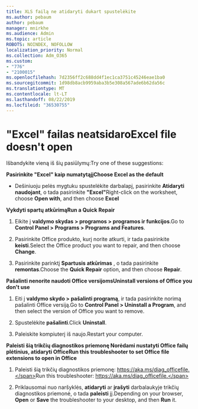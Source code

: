 ```yaml
---
title: XLS failą ne atidaryti dukart spustelėkite
ms.author: pebaum
author: pebaum
manager: mnirkhe
ms.audience: Admin
ms.topic: article
ROBOTS: NOINDEX, NOFOLLOW
localization_priority: Normal
ms.collection: Adm_O365
ms.custom:
- "776"
- "2100015"
ms.openlocfilehash: 7d2356ff2c688dd4f1ec1ca3751c45246eae1ba0
ms.sourcegitcommit: 1d98db8acb9959aba3b5e308a567ade6b62da56c
ms.translationtype: MT
ms.contentlocale: lt-LT
ms.lasthandoff: 08/22/2019
ms.locfileid: "36530755"
---
```

# <a name="excel-file-doesnt-open"></a><span data-ttu-id="85d7e-102">"Excel" failas neatsidaro</span><span class="sxs-lookup"><span data-stu-id="85d7e-102">Excel file doesn't open</span></span>

<span data-ttu-id="85d7e-103">Išbandykite vieną iš šių pasiūlymų:</span><span class="sxs-lookup"><span data-stu-id="85d7e-103">Try one of these suggestions:</span></span>

<span data-ttu-id="85d7e-104">**Pasirinkite "Excel" kaip numatytąjį**</span><span class="sxs-lookup"><span data-stu-id="85d7e-104">**Choose Excel as the default**</span></span>

* <span data-ttu-id="85d7e-105">Dešiniuoju pelės mygtuku spustelėkite darbalapį, pasirinkite **Atidaryti naudojant**, o tada pasirinkite **"Excel"**</span><span class="sxs-lookup"><span data-stu-id="85d7e-105">Right-click on the worksheet, choose **Open with**, and then choose **Excel**</span></span>

<span data-ttu-id="85d7e-106">**Vykdyti spartų atkūrimą**</span><span class="sxs-lookup"><span data-stu-id="85d7e-106">**Run a Quick Repair**</span></span>

1. <span data-ttu-id="85d7e-107">Eikite į **valdymo skydas > programos > programos ir funkcijos**.</span><span class="sxs-lookup"><span data-stu-id="85d7e-107">Go to **Control Panel > Programs > Programs and Features**.</span></span>

2. <span data-ttu-id="85d7e-108">Pasirinkite Office produkto, kurį norite atkurti, ir tada pasirinkite **keisti**.</span><span class="sxs-lookup"><span data-stu-id="85d7e-108">Select the Office product you want to repair, and then choose **Change**.</span></span>

3. <span data-ttu-id="85d7e-109">Pasirinkite parinktį **Spartusis atkūrimas** , o tada pasirinkite **remontas**.</span><span class="sxs-lookup"><span data-stu-id="85d7e-109">Choose the **Quick Repair** option, and then choose **Repair**.</span></span>

<span data-ttu-id="85d7e-110">**Pašalinti nenorite naudoti Office versijoms**</span><span class="sxs-lookup"><span data-stu-id="85d7e-110">**Uninstall versions of Office you don't use**</span></span>

1. <span data-ttu-id="85d7e-111">Eiti į **valdymo skydo > pašalinti programą**, ir tada pasirinkite norimą pašalinti Office versiją.</span><span class="sxs-lookup"><span data-stu-id="85d7e-111">Go to **Control Panel > Uninstall a Program**, and then select the version of Office you want to remove.</span></span>

2. <span data-ttu-id="85d7e-112">Spustelėkite **pašalinti**.</span><span class="sxs-lookup"><span data-stu-id="85d7e-112">Click **Uninstall**.</span></span>

3. <span data-ttu-id="85d7e-113">Paleiskite kompiuterį iš naujo.</span><span class="sxs-lookup"><span data-stu-id="85d7e-113">Restart your computer.</span></span>

<span data-ttu-id="85d7e-114">**Paleisti šią trikčių diagnostikos priemonę Norėdami nustatyti Office failų plėtinius, atidaryti Office**</span><span class="sxs-lookup"><span data-stu-id="85d7e-114">**Run this troubleshooter to set Office file extensions to open in Office**</span></span>

1. <span data-ttu-id="85d7e-115">Paleisti šią trikčių diagnostikos priemonę: https://aka.ms/diag_officefile.</span><span class="sxs-lookup"><span data-stu-id="85d7e-115">Run this troubleshooter: https://aka.ms/diag_officefile.</span></span>

2. <span data-ttu-id="85d7e-116">Priklausomai nuo naršyklės, **atidaryti** ar **įrašyti** darbalaukyje trikčių diagnostikos priemonė, o tada **paleisti** jį.</span><span class="sxs-lookup"><span data-stu-id="85d7e-116">Depending on your browser, **Open** or **Save** the troubleshooter to your desktop, and then **Run** it.</span></span>
